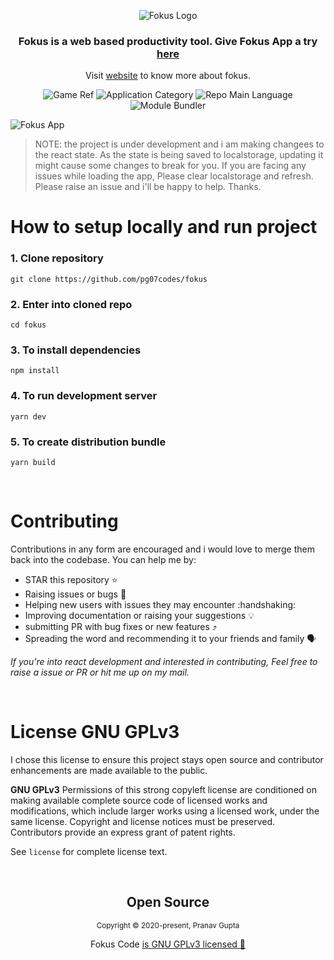 <p align="center">
<img src="https://user-images.githubusercontent.com/34238240/109479789-c5fd4d00-7aa0-11eb-868b-2da35de326b8.png" alt="Fokus Logo">
</p>

<h3 align="center"> Fokus is a web based productivity tool. Give Fokus App a try <a href="https://fokus-prototype.netlify.com"> here </a> </h3>
<p align="center">  Visit <a href="https://fokus-website.netlify.com">website</a> to know more about fokus.</p>
<p align="center">
  <img  src="https://img.shields.io/badge/name-fokus-yellow" alt="Game Ref" />
  <img  src="https://img.shields.io/badge/category-productivity-orange" alt="Application Category" />
  <img  src="https://img.shields.io/badge/language-javascript-blue" alt="Repo Main Language" />
  <img  src="https://img.shields.io/badge/bundler-webpack-blueviolet" alt="Module Bundler" />
</p>

<img src="https://user-images.githubusercontent.com/34238240/115880633-90edf500-a468-11eb-91bd-b8a9c52a678c.png" alt="Fokus App">

> NOTE: the project is under development and i am making changees to the react state. As the state is being saved to localstorage, updating it might cause some changes to break for you. If you are facing any issues while loading the app, Please clear localstorage and refresh. Please raise an issue and i'll be happy to help. Thanks.

# How to setup locally and run project

### 1. Clone repository

```
git clone https://github.com/pg07codes/fokus
```

### 2. Enter into cloned repo

```
cd fokus
```

### 3. To install dependencies

```
npm install
```

### 4. To run development server

```
yarn dev
```

### 5. To create distribution bundle

```
yarn build
```

<br>

# Contributing

Contributions in any form are encouraged and i would love to merge them back into the codebase. You can help me by:

-   STAR this repository :star:
-   Raising issues or bugs :bug:
-   Helping new users with issues they may encounter :handshaking:
-   Improving documentation or raising your suggestions :bulb:
-   submitting PR with bug fixes or new features :arrow_heading_up:
-   Spreading the word and recommending it to your friends and family :speaking_head:

_If you're into react development and interested in contributing, Feel free to raise a issue or PR or hit me up on my mail._

<br>

# License GNU GPLv3

I chose this license to ensure this project stays open source and contributor enhancements are made available to the public.

**GNU GPLv3**
Permissions of this strong copyleft license are conditioned on making available complete source code of licensed works and modifications, which include larger works using a licensed work, under the same license. Copyright and license notices must be preserved. Contributors provide an express grant of patent rights.

See `license` for complete license text.

<br>

<h2 align="center">
  Open Source
</h2>
<p align="center">
  <sub>Copyright © 2020-present, Pranav Gupta</sub>
</p>
<p align="center">Fokus Code <a href="https://github.com/pg07codes/fokus/blob/master/LICENSE.md">is GNU GPLv3 licensed 💖</a></p>
